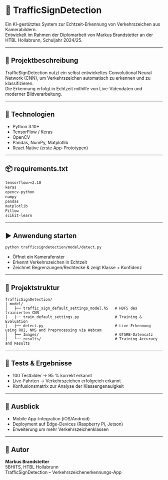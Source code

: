 # 🚗 TrafficSignDetection

Ein KI-gestütztes System zur Echtzeit-Erkennung von Verkehrszeichen aus Kamerabildern.  
Entwickelt im Rahmen der Diplomarbeit von Markus Brandstetter an der HTBL Hollabrunn, Schuljahr 2024/25.

---

## 📌 Projektbeschreibung

TrafficSignDetection nutzt ein selbst entwickeltes Convolutional Neural Network (CNN), um Verkehrszeichen automatisch zu erkennen und zu klassifizieren.  
Die Erkennung erfolgt in Echtzeit mithilfe von Live-Videodaten und moderner Bildverarbeitung.

---

## 🧠 Technologien

- Python 3.10+
- TensorFlow / Keras
- OpenCV
- Pandas, NumPy, Matplotlib
- React Native (erste App-Prototypen)

---

## 📦 requirements.txt

```txt
tensorflow>=2.10
keras
opencv-python
numpy
pandas
matplotlib
Pillow
scikit-learn
```

---

## ▶️ Anwendung starten

```bash
python trafficsigndetection/model/detect.py
```

- Öffnet ein Kamerafenster  
- Erkennt Verkehrszeichen in Echtzeit  
- Zeichnet Begrenzungen/Rechtecke & zeigt Klasse + Konfidenz  

---

## 📁 Projektstruktur

```
TrafficSignDetection/
│ model/
│   ├── traffic_sign_default_settings_model.h5   # HDF5 des trainierten CNN
│   ├── train_default_settings.py                # Training & Evaluation           
│   ├── detect.py                                # Live-Erkennung using ROI, NMS and Preprocessing via Webcam
│   ├── Images/                                  # GTSRB-Datensatz
│   └── results/                                 # Training Accuracy and Results
```

---

## 🧪 Tests & Ergebnisse

- 100 Testbilder → 95 % korrekt erkannt  
- Live-Fahrten → Verkehrszeichen erfolgreich erkannt  
- Konfusionsmatrix zur Analyse der Klassengenauigkeit

---

## 🚀 Ausblick

- Mobile App-Integration (iOS/Android)  
- Deployment auf Edge-Devices (Raspberry Pi, Jetson)  
- Erweiterung um mehr Verkehrszeichenklassen

---

## 👤 Autor

**Markus Brandstetter**  
5BHITS, HTBL Hollabrunn  
TrafficSignDetection – Verkehrszeichenerkennungs-App
